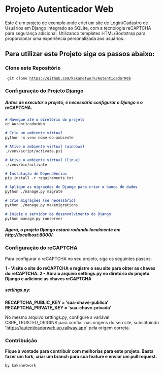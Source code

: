 # Projeto Autenticador Web

Este é um projeto de exemplo onde criei um site de Login/Cadastro de Usuários em Django integrado ao SQLite, com a tecnologia reCAPTCHA para segurança adicional. Utilizando templates HTML/Bootstrap para proporcionar uma experiência personalizada aos usuários.

## Para utilizar este Projeto siga os passos abaixo:
### Clone este Repositório

<code> git clone https://github.com/kakanetwork/AutenticadorWeb </code>

### Configuração do Projeto Django
##### Antes de executar o projeto, é necessário configurar o Django e o reCAPTCHA.


```markdown
# Navegue até o diretório do projeto
cd AutenticadorWeb 

# Crie um ambiente virtual
python -m venv nome-do-ambiente

# Ative o ambiente virtual (windows)
./venv/script/activate.ps1 

# Ative o ambiente virtual (linux)
./venv/bin/activate

# Instalação de Dependências
pip install -r requirements.txt 

# Aplique as migrações do Django para criar o banco de dados
python ./manage.py migrate

# Crie migrações (se necessário)
python ./manage.py makemigrations

# Inicie o servidor de desenvolvimento do Django
python manage.py runserver
```

##### Agora, o projeto Django estará rodando localmente em http://localhost:8000/.

### Configuração do reCAPTCHA
Para configurar o reCAPTCHA no seu projeto, siga os seguintes passos:

<b>1 - Visite o site do reCAPTCHA e registre o seu site para obter as chaves do reCAPTCHA.
2 - Abra o arquivo settings.py no diretório do projeto Django e adicione as chaves reCAPTCHA
</b>

##### settings.py:

<b>RECAPTCHA_PUBLIC_KEY = 'sua-chave-publica'
RECAPTCHA_PRIVATE_KEY = 'sua-chave-privada'</b>

No mesmo arquivo settings.py, configure a variável CSRF_TRUSTED_ORIGINS para confiar nas origens do seu site, substituindo 'https://autenticadorweb.up.railway.app' pela origem correta.


### Contribuição
<b>Fique à vontade para contribuir com melhorias para este projeto. Basta fazer um fork, criar um branch para sua feature e enviar um pull request.</b>

<code>by kakanetwork</code>